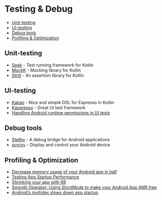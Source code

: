 # Testing & Debug
- [Unit-testing](#unit-testing)
- [UI-testing](#ui-testing)
- [Debug tools](#debug-tools)
- [Profiling & Optimization](#profiling--optimization)

## Unit-testing

- [Spek](https://www.spekframework.org/setup-android/) - Test running framework for Kotlin
- [MockK](https://mockk.io/) - Mocking library for Kotlin
- [Strilt](https://strikt.io/) - An assertion library for Kotlin

## UI-testing

- [Kakao](https://github.com/agoda-com/Kakao) - Nice and simple DSL for Espresso in Kotlin
- [Kaspresso](https://github.com/KasperskyLab/Kaspresso) - Great UI test framework
- [Handling Android runtime permissions in UI tests](https://medium.com/exploring-android/handling-android-runtime-permissions-in-ui-tests-981f9dc11a4e#.6rh2b1ipe)

## Debug tools

- [Stetho](https://github.com/facebookarchive/stetho) - A debug bridge for Android applications
- [scrcpy](https://github.com/Genymobile/scrcpy) - Display and control your Android device

## Profiling & Optimization

- [Decrease memory usage of your Android app in half](https://proandroiddev.com/decrease-memory-usage-of-your-android-app-in-half-a65524d7380b)
- [Testing App Startup Performance](https://medium.com/androiddevelopers/testing-app-startup-performance-36169c27ee55)
- [Shrinking your app with R8](https://medium.com/androiddevelopers/shrinking-your-app-with-r8-909efac25de4)
- [Smooth Operator: Using StrictMode to make your Android App ANR free](https://riggaroo.dev/smooth-operator-using-strictmode-to-make-your-android-app-anr-free/)
- [Android’s multidex slows down app startup](https://medium.com/groupon-eng/android-s-multidex-slows-down-app-startup-d9f10b46770f#.jqwaiogk5)
